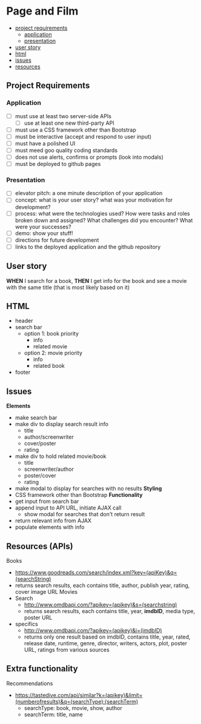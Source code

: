 # Page and Film

- [project requirements](#project-requirements)
    - [application](#application)
    - [presentation](#presentation)
- [user story](#user-story)
- [html](#html)
- [issues](#issues)
- [resources](#resources-apis)

## Project Requirements
### Application
- [ ] must use at least two server-side APIs
    - [ ] use at least one new third-party API
- [ ] must use a CSS framework other than Bootstrap
- [ ] must be interactive (accept and respond to user input)
- [ ] must have a polished UI
- [ ] must meed goo quality coding standards
- [ ] does not use alerts, confirms or prompts (look into modals)
- [ ] must be deployed to github pages
### Presentation
- [ ] elevator pitch: a one minute description of your application
- [ ] concept: what is your user story? what was your motivation for development?
- [ ] process: what were the technologies used? How were tasks and roles broken down and assigned? What challenges did you encounter? What were your successes?
- [ ] demo: show your stuff!
- [ ] directions for future development
- [ ] links to the deployed application and the github repository

## User story
**WHEN** I search for a book,
**THEN** I get info for the book and see a movie with the same title (that is most likely based on it)

## HTML
- header
- search bar
    - option 1: book priority
        - info
        - related movie
    - option 2: movie priority
        - info
        - related book
- footer

## Issues
**Elements**
- make search bar
- make div to display search result info
    - title
    - author/screenwriter
    - cover/poster
    - rating
- make div to hold related movie/book
    - title
    - screenwriter/author
    - poster/cover
    - rating
- make modal to display for searches with no results
**Styling**
- CSS framework other than Bootstrap
**Functionality**
- get input from search bar
- append input to API URL, initiate AJAX call
    - show modal for searches that don't return result
- return relevant info from AJAX
- populate elements with info

## Resources (APIs)
Books
- https://www.goodreads.com/search/index.xml?key=(apiKey)&q=(searchString)
- returns search results, each contains title, author, publish year, rating, cover image URL
Movies
- Search
    - http://www.omdbapi.com/?apikey=(apikey)&s=(searchstring)
    - returns search results, each contains title, year, **imdbID**, media type, poster URL
- specifics
    - http://www.omdbapi.com/?apikey=(apikey)&i=(imdbID)
    - returns only one result based on imdbID, contains title, year, rated, release date, runtime, genre, director, writers, actors, plot, poster URL, ratings from various sources

## Extra functionality
Recommendations
- https://tastedive.com/api/similar?k=(apikey)&limit=(numberofresults)&q=(searchType):(searchTerm)
    - searchType: book, movie, show, author
    - searchTerm: title, name